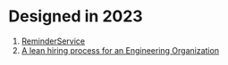 # Designed in 2023

1. [ReminderService]
2. [A lean hiring process for an Engineering Organization]

[ReminderService]:https://miro.com/app/board/o9J_lBwhkCc=/?share_link_id=11853794
[A lean hiring process for an Engineering Organization]:https://miro.com/app/board/uXjVO6P4ar8=/?share_link_id=7522450880
